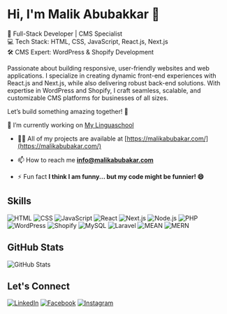 # Hi, I'm Malik Abubakkar 👋

🚀 Full-Stack Developer | CMS Specialist  
💻 Tech Stack: HTML, CSS, JavaScript, React.js, Next.js  
🛠️ CMS Expert: WordPress & Shopify Development  

Passionate about building responsive, user-friendly websites and web applications. I specialize in creating dynamic front-end experiences with React.js and Next.js, while also delivering robust back-end solutions. With expertise in WordPress and Shopify, I craft seamless, scalable, and customizable CMS platforms for businesses of all sizes.  

Let’s build something amazing together! 🌟 

🔭 I’m currently working on [My Linguaschool](https://github.com/malikabubakar01/mylinguaschool-backend)

- 👨‍💻 All of my projects are available at [https://malikabubakar.com/](https://malikabubakar.com/)

- 📫 How to reach me **info@malikabubakar.com**

- ⚡ Fun fact **I think I am funny... but my code might be funnier! 😄**
## Skills
![HTML](https://img.shields.io/badge/-HTML-E34F26?logo=html5&logoColor=white)
![CSS](https://img.shields.io/badge/-CSS-1572B6?logo=css3&logoColor=white)
![JavaScript](https://img.shields.io/badge/-JavaScript-F7DF1E?logo=javascript&logoColor=black)
![React](https://img.shields.io/badge/-React-61DAFB?logo=react&logoColor=black)
![Next.js](https://img.shields.io/badge/-Next.js-000000?logo=next.js&logoColor=white)
![Node.js](https://img.shields.io/badge/-Node.js-339933?logo=node.js&logoColor=white)
![PHP](https://img.shields.io/badge/-PHP-777BB4?logo=php&logoColor=white)
![WordPress](https://img.shields.io/badge/-WordPress-21759B?logo=wordpress&logoColor=white)
![Shopify](https://img.shields.io/badge/-Shopify-7AB55C?logo=shopify&logoColor=white)
![MySQL](https://img.shields.io/badge/-MySQL-4479A1?logo=mysql&logoColor=white)
![Laravel](https://img.shields.io/badge/-Laravel-FF2D20?logo=laravel&logoColor=white)
![MEAN](https://img.shields.io/badge/-MEAN-1E90FF?logo=angular&logoColor=white)
![MERN](https://img.shields.io/badge/-MERN-00D8FF?logo=react&logoColor=white)


## GitHub Stats
![GitHub Stats](https://github-readme-stats.vercel.app/api?username=yourusername&show_icons=true&theme=radical)

## Let's Connect
[![LinkedIn](https://img.shields.io/badge/-LinkedIn-0077B5?logo=linkedin&logoColor=white)](https://www.linkedin.com/in/malik-abubakkar-13701b20b/)
[![Facebook](https://img.shields.io/badge/-Facebook-1877F2?logo=facebook&logoColor=white)](https://www.facebook.com/hai19)
[![Instagram](https://img.shields.io/badge/-Instagram-E4405F?logo=instagram&logoColor=white)](https://www.instagram.com/malik_abubakar184/)

<!---
malikabubakar01/malikabubakar01 is a ✨ special ✨ repository because its `README.md` (this file) appears on your GitHub profile.
You can click the Preview link to take a look at your changes.
--->
